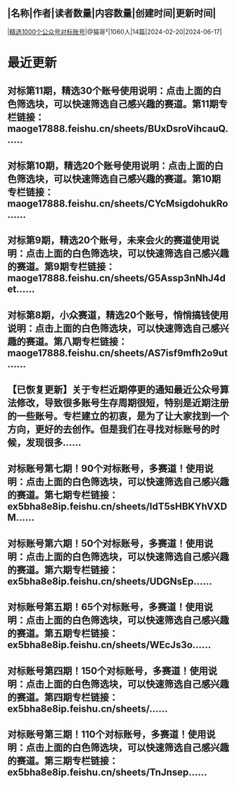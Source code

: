 |名称|作者|读者数量|内容数量|创建时间|更新时间|
---
|[精选1000个公众号对标账号](https://xiaobot.net/p/202417888?refer=0b133df9-27dc-423b-8101-639049001c13)|@猫哥²|1060人|14篇|2024-02-20|2024-06-17|

# 最近更新
## 对标第11期，精选30个账号使用说明：点击上面的白色筛选块，可以快速筛选自己感兴趣的赛道。第11期专栏链接：maoge17888.feishu.cn/sheets/BUxDsroVihcauQ......
## 对标第10期，精选20个账号使用说明：点击上面的白色筛选块，可以快速筛选自己感兴趣的赛道。第10期专栏链接：maoge17888.feishu.cn/sheets/CYcMsigdohukRo......
## 对标第9期，精选20个账号，未来会火的赛道使用说明：点击上面的白色筛选块，可以快速筛选自己感兴趣的赛道。第9期专栏链接：maoge17888.feishu.cn/sheets/G5Assp3nNhJ4det......
## 对标第8期，小众赛道，精选20个账号，悄悄搞钱使用说明：点击上面的白色筛选块，可以快速筛选自己感兴趣的赛道。第八期专栏链接：maoge17888.feishu.cn/sheets/AS7isf9mfh2o9ut......
## 【已恢复更新】关于专栏近期停更的通知最近公众号算法修改，导致很多账号生存周期很短，特别是近期注册的一些账号。专栏建立的初衷，是为了让大家找到一个方向，更好的去创作。但是我们在寻找对标账号的时候，发现很多......
## 对标账号第七期！90个对标账号，多赛道！使用说明：点击上面的白色筛选块，可以快速筛选自己感兴趣的赛道。第七期专栏链接：ex5bha8e8ip.feishu.cn/sheets/IdT5sHBKYhVXDM......
## 对标账号第六期！50个对标账号，多赛道！使用说明：点击上面的白色筛选块，可以快速筛选自己感兴趣的赛道。第六期专栏链接：ex5bha8e8ip.feishu.cn/sheets/UDGNsEp......
## 对标账号第五期！65个对标账号，多赛道！使用说明：点击上面的白色筛选块，可以快速筛选自己感兴趣的赛道。第五期专栏链接：ex5bha8e8ip.feishu.cn/sheets/WEcJs3o......
## 对标账号第四期！150个对标账号，多赛道！使用说明：点击上面的白色筛选块，可以快速筛选自己感兴趣的赛道。第四期专栏链接：ex5bha8e8ip.feishu.cn/sheets/......
## 对标账号第三期！110个对标账号，多赛道！使用说明：点击上面的白色筛选块，可以快速筛选自己感兴趣的赛道。第三期专栏链接：ex5bha8e8ip.feishu.cn/sheets/TnJnsep......

